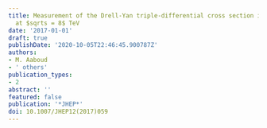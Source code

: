 ```yaml
---
title: Measurement of the Drell-Yan triple-differential cross section in $pp$ collisions
  at $sqrts = 8$ TeV
date: '2017-01-01'
draft: true
publishDate: '2020-10-05T22:46:45.900787Z'
authors:
- M. Aaboud
- ' others'
publication_types:
- 2
abstract: ''
featured: false
publication: '*JHEP*'
doi: 10.1007/JHEP12(2017)059
---
```


